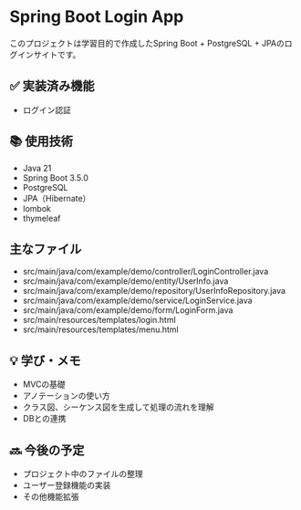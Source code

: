 # Spring Boot Login App
このプロジェクトは学習目的で作成したSpring Boot + PostgreSQL + JPAのログインサイトです。

## ✅ 実装済み機能
- ログイン認証

## 📚 使用技術
- Java 21
- Spring Boot 3.5.0
- PostgreSQL
- JPA（Hibernate）
- lombok
- thymeleaf

## 主なファイル
- src/main/java/com/example/demo/controller/LoginController.java
- src/main/java/com/example/demo/entity/UserInfo.java
- src/main/java/com/example/demo/repository/UserInfoRepository.java
- src/main/java/com/example/demo/service/LoginService.java
- src/main/java/com/example/demo/form/LoginForm.java
- src/main/resources/templates/login.html
- src/main/resources/templates/menu.html

## 💡 学び・メモ
- MVCの基礎
- アノテーションの使い方
- クラス図、シーケンス図を生成して処理の流れを理解
- DBとの連携

## 🔜 今後の予定
- プロジェクト中のファイルの整理
- ユーザー登録機能の実装
- その他機能拡張